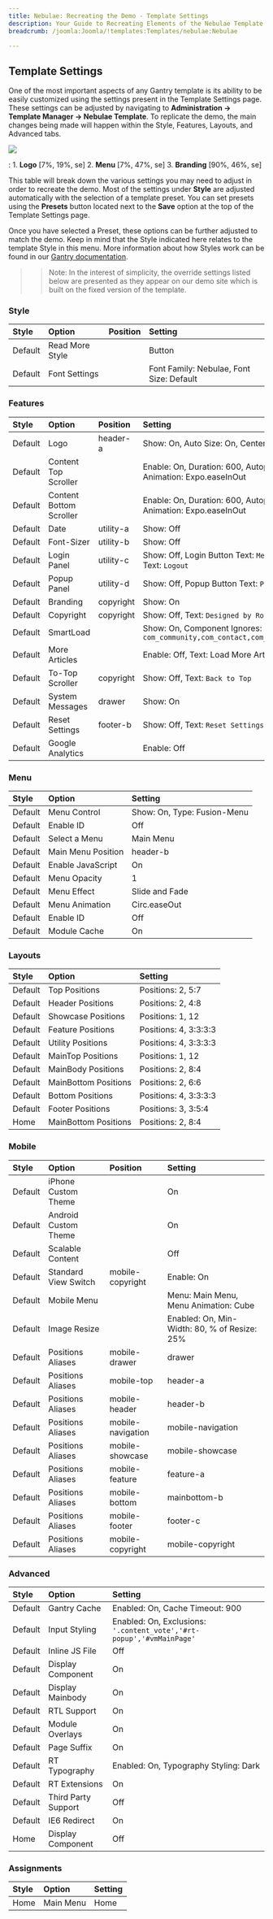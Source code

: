 ```yaml
---
title: Nebulae: Recreating the Demo - Template Settings
description: Your Guide to Recreating Elements of the Nebulae Template for Joomla
breadcrumb: /joomla:Joomla/!templates:Templates/nebulae:Nebulae

---
```


Template Settings
-----
One of the most important aspects of any Gantry template is its ability to be easily customized using the settings present in the Template Settings page. These settings can be adjusted by navigating to **Administration -> Template Manager -> Nebulae Template**. To replicate the demo, the main changes being made will happen within the Style, Features, Layouts, and Advanced tabs. 

![][Nebulae2]

:   1. **Logo** [7%, 19%, se]
    2. **Menu** [7%, 47%, se]
    3. **Branding** [90%, 46%, se]

This table will break down the various settings you may need to adjust in order to recreate the demo. Most of the settings under **Style** are adjusted automatically with the selection of a template preset. You can set presets using the **Presets** button located next to the **Save** option at the top of the Template Settings page.

Once you have selected a Preset, these options can be further adjusted to match the demo. Keep in mind that the Style indicated here relates to the template Style in this menu. More information about how Styles work can be found in our [Gantry documentation][Style].

>> Note: In the interest of simplicity, the override settings listed below are presented as they appear on our demo site which is built on the fixed version of the template.

### Style

| Style   | Option          | Position | Setting                                 |  
| :------ | :-------------- | :------- | :-------------------------------------- |  
| Default | Read More Style |          | Button                                  |  
| Default | Font Settings   |          | Font Family: Nebulae, Font Size: Default |   

### Features

| Style   | Option                  | Position  | Setting                                                                                 |  
| :------ | :---------------------- | :-------- | :-------------------------------------------------------------------------------------- |  
| Default | Logo                    | header-a  | Show: On, Auto Size: On, Centered: On                                                   |  
| Default | Content Top Scroller    |           | Enable: On, Duration: 600, Autoplay: Off, Delay: 5000, Animation: Expo.easeInOut        |  
| Default | Content Bottom Scroller |           | Enable: On, Duration: 600, Autoplay: Off, Delay: 5000, Animation: Expo.easeInOut        |  
| Default | Date                    | utility-a | Show: Off                                                                               |  
| Default | Font-Sizer              | utility-b | Show: Off                                                                               |  
| Default | Login Panel             | utility-c | Show: Off, Login Button Text: `Member Login`, Logout Button Text: `Logout`              |  
| Default | Popup Panel             | utility-d | Show: Off, Popup Button Text: `Popup Module`                                            |  
| Default | Branding                | copyright | Show: On                                                                                |  
| Default | Copyright               | copyright | Show: Off, Text: `Designed by RocketTheme`                                              |  
| Default | SmartLoad               |           | Show: On, Component Ignores: `com_community,com_contact,com_k2,com_tienda,com_weblinks` |  
| Default | More Articles           |           | Enable: Off, Text: Load More Articles, Hide Pagination: On                              |  
| Default | To-Top Scroller         | copyright | Show: Off, Text: `Back to Top`                                                          |  
| Default | System Messages         | drawer    | Show: On                                                                                |  
| Default | Reset Settings          | footer-b  | Show: Off, Text: `Reset Settings`                                                       |  
| Default | Google Analytics        |           | Enable: Off                                                                             |  

### Menu

| Style   | Option             | Setting                     |  
| :------ | :----------------- | :-------------------------- |  
| Default | Menu Control       | Show: On, Type: Fusion-Menu |  
| Default | Enable ID          | Off                         |  
| Default | Select a Menu      | Main Menu                   |  
| Default | Main Menu Position | header-b                    |  
| Default | Enable JavaScript  | On                          |  
| Default | Menu Opacity       | 1                           |  
| Default | Menu Effect        | Slide and Fade              |  
| Default | Menu Animation     | Circ.easeOut                |  
| Default | Enable ID          | Off                         |  
| Default | Module Cache       | On                          |  

### Layouts

| Style   | Option               | Setting               |  
| :------ | :------------------- | :-------------------- |  
| Default | Top Positions        | Positions: 2, 5:7     |  
| Default | Header Positions     | Positions: 2, 4:8     |  
| Default | Showcase Positions   | Positions: 1, 12      |  
| Default | Feature Positions    | Positions: 4, 3:3:3:3 |  
| Default | Utility Positions    | Positions: 4, 3:3:3:3 |  
| Default | MainTop Positions    | Positions: 1, 12      |  
| Default | MainBody Positions   | Positions: 2, 8:4     |  
| Default | MainBottom Positions | Positions: 2, 6:6     |  
| Default | Bottom Positions     | Positions: 4, 3:3:3:3 |  
| Default | Footer Positions     | Positions: 3, 3:5:4   |  
| Home    | MainBottom Positions | Positions: 2, 8:4     |  

### Mobile

| Style   | Option               | Position          | Setting                                      |  
| :------ | :------------------- | :---------------- | :------------------------------------------- |  
| Default | iPhone Custom Theme  |                   | On                                           |  
| Default | Android Custom Theme |                   | On                                           |  
| Default | Scalable Content     |                   | Off                                          |  
| Default | Standard View Switch | mobile-copyright  | Enable: On                                   |  
| Default | Mobile Menu          |                   | Menu: Main Menu, Menu Animation: Cube        |  
| Default | Image Resize         |                   | Enabled: On, Min-Width: 80, % of Resize: 25% |  
| Default | Positions Aliases    | mobile-drawer     | drawer                                       |  
| Default | Positions Aliases    | mobile-top        | header-a                                     |  
| Default | Positions Aliases    | mobile-header     | header-b                                     |  
| Default | Positions Aliases    | mobile-navigation | mobile-navigation                            |  
| Default | Positions Aliases    | mobile-showcase   | mobile-showcase                              |  
| Default | Positions Aliases    | mobile-feature    | feature-a                                    |  
| Default | Positions Aliases    | mobile-bottom     | mainbottom-b                                 |  
| Default | Positions Aliases    | mobile-footer     | footer-c                                     |  
| Default | Positions Aliases    | mobile-copyright  | mobile-copyright                             |  

### Advanced

| Style   | Option              | Setting                                                              |  
| :------ | :------------------ | :------------------------------------------------------------------- |  
| Default | Gantry Cache        | Enabled: On, Cache Timeout: 900                                      |  
| Default | Input Styling       | Enabled: On, Exclusions: `'.content_vote','#rt-popup','#vmMainPage'` |  
| Default | Inline JS File      | Off                                                                  |  
| Default | Display Component   | On                                                                   |  
| Default | Display Mainbody    | On                                                                   |  
| Default | RTL Support         | On                                                                   |  
| Default | Module Overlays     | On                                                                   |  
| Default | Page Suffix         | On                                                                   |  
| Default | RT Typography       | Enabled: On, Typography Styling: Dark                                |  
| Default | RT Extensions       | On                                                                   |  
| Default | Third Party Support | Off                                                                  |  
| Default | IE6 Redirect        | On                                                                   |  
| Home    | Display Component   | Off                                                                  |  

### Assignments

| Style | Option    | Setting |  
| :---- | :-------- | :------ |  
| Home  | Main Menu | Home    |  

[demo25]: assets/nebulae.jpg
[menu]: ../../start/menu.md
[Style]: http://www.gantry-framework.org/documentation/joomla/configure
[Nebulae2]: assets/nebulae2.jpeg
